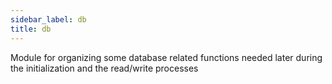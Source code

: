```yaml
---
sidebar_label: db
title: db
---
```


Module for organizing some database related functions needed later during the initialization
and the read/write processes

